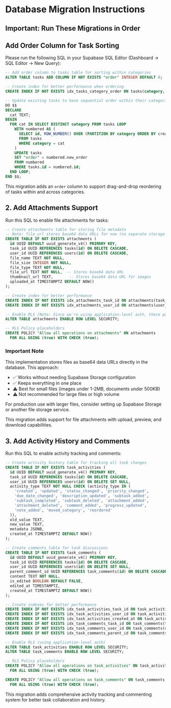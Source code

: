# Database Migration Instructions

## Important: Run These Migrations in Order

## Add Order Column for Task Sorting

Please run the following SQL in your Supabase SQL Editor (Dashboard -> SQL Editor -> New Query):

```sql
-- Add order column to tasks table for sorting within categories
ALTER TABLE tasks ADD COLUMN IF NOT EXISTS "order" INTEGER DEFAULT 0;

-- Create index for better performance when ordering
CREATE INDEX IF NOT EXISTS idx_tasks_category_order ON tasks(category, "order");

-- Update existing tasks to have sequential order within their categories
DO $$
DECLARE
  cat TEXT;
BEGIN
  FOR cat IN SELECT DISTINCT category FROM tasks LOOP
    WITH numbered AS (
      SELECT id, ROW_NUMBER() OVER (PARTITION BY category ORDER BY created_at) - 1 as new_order
      FROM tasks
      WHERE category = cat
    )
    UPDATE tasks
    SET "order" = numbered.new_order
    FROM numbered
    WHERE tasks.id = numbered.id;
  END LOOP;
END $$;
```

This migration adds an `order` column to support drag-and-drop reordering of tasks within and across categories.

## 2. Add Attachments Support

Run this SQL to enable file attachments for tasks:

```sql
-- Create attachments table for storing file metadata
-- Note: file_url stores base64 data URLs for now (no separate storage bucket needed)
CREATE TABLE IF NOT EXISTS attachments (
  id UUID DEFAULT uuid_generate_v4() PRIMARY KEY,
  task_id UUID REFERENCES tasks(id) ON DELETE CASCADE,
  user_id UUID REFERENCES users(id) ON DELETE CASCADE,
  file_name TEXT NOT NULL,
  file_size INTEGER NOT NULL,
  file_type TEXT NOT NULL,
  file_url TEXT NOT NULL,  -- Stores base64 data URL
  thumbnail_url TEXT,       -- Stores base64 data URL for images
  uploaded_at TIMESTAMPTZ DEFAULT NOW()
);

-- Create index for better performance
CREATE INDEX IF NOT EXISTS idx_attachments_task_id ON attachments(task_id);
CREATE INDEX IF NOT EXISTS idx_attachments_user_id ON attachments(user_id);

-- Enable RLS (Note: Since we're using application-level auth, these policies won't be enforced)
ALTER TABLE attachments ENABLE ROW LEVEL SECURITY;

-- RLS Policy placeholders
CREATE POLICY "Allow all operations on attachments" ON attachments
  FOR ALL USING (true) WITH CHECK (true);
```

### Important Note

This implementation stores files as base64 data URLs directly in the database. This approach:
- ✅ Works without needing Supabase Storage configuration
- ✅ Keeps everything in one place
- ⚠️ Best for small files (images under 1-2MB, documents under 500KB)
- ⚠️ Not recommended for large files or high volume

For production use with larger files, consider setting up Supabase Storage or another file storage service.

This migration adds support for file attachments with upload, preview, and download capabilities.

## 3. Add Activity History and Comments

Run this SQL to enable activity tracking and comments:

```sql
-- Create activity history table for tracking all task changes
CREATE TABLE IF NOT EXISTS task_activities (
  id UUID DEFAULT uuid_generate_v4() PRIMARY KEY,
  task_id UUID REFERENCES tasks(id) ON DELETE CASCADE,
  user_id UUID REFERENCES users(id) ON DELETE SET NULL,
  activity_type TEXT NOT NULL CHECK (activity_type IN (
    'created', 'updated', 'status_changed', 'priority_changed', 
    'due_date_changed', 'description_updated', 'subtask_added', 
    'subtask_completed', 'subtask_deleted', 'attachment_added', 
    'attachment_deleted', 'comment_added', 'progress_updated',
    'note_added', 'moved_category', 'reordered'
  )),
  old_value TEXT,
  new_value TEXT,
  metadata JSONB,
  created_at TIMESTAMPTZ DEFAULT NOW()
);

-- Create comments table for task discussions
CREATE TABLE IF NOT EXISTS task_comments (
  id UUID DEFAULT uuid_generate_v4() PRIMARY KEY,
  task_id UUID REFERENCES tasks(id) ON DELETE CASCADE,
  user_id UUID REFERENCES users(id) ON DELETE SET NULL,
  parent_comment_id UUID REFERENCES task_comments(id) ON DELETE CASCADE,
  content TEXT NOT NULL,
  is_edited BOOLEAN DEFAULT FALSE,
  edited_at TIMESTAMPTZ,
  created_at TIMESTAMPTZ DEFAULT NOW()
);

-- Create indexes for better performance
CREATE INDEX IF NOT EXISTS idx_task_activities_task_id ON task_activities(task_id);
CREATE INDEX IF NOT EXISTS idx_task_activities_user_id ON task_activities(user_id);
CREATE INDEX IF NOT EXISTS idx_task_activities_created_at ON task_activities(created_at DESC);
CREATE INDEX IF NOT EXISTS idx_task_comments_task_id ON task_comments(task_id);
CREATE INDEX IF NOT EXISTS idx_task_comments_user_id ON task_comments(user_id);
CREATE INDEX IF NOT EXISTS idx_task_comments_parent_id ON task_comments(parent_comment_id);

-- Enable RLS (using application-level auth)
ALTER TABLE task_activities ENABLE ROW LEVEL SECURITY;
ALTER TABLE task_comments ENABLE ROW LEVEL SECURITY;

-- RLS Policy placeholders
CREATE POLICY "Allow all operations on task_activities" ON task_activities
  FOR ALL USING (true) WITH CHECK (true);

CREATE POLICY "Allow all operations on task_comments" ON task_comments
  FOR ALL USING (true) WITH CHECK (true);
```

This migration adds comprehensive activity tracking and commenting system for better task collaboration and history.